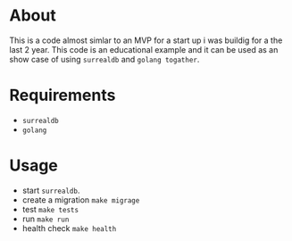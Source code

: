 # About 

This is a code almost simlar to an MVP for a start up i was buildig for a the last 2 year. This code is an educational example and it can be used as an show case of using `surrealdb` and `golang togather`.

# Requirements
 - `surrealdb`
 - `golang`

# Usage 
- start `surrealdb`.
- create a migration `make migrage`
- test `make tests`
- run `make run`
- health check `make health`
  
